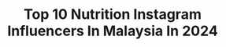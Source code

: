 ---
title: Top 10 Nutrition Instagram Influencers In Malaysia In 2024
description: >-
  Find top nutrition Instagram influencers in Malaysia in 2024. Most popular hashtags: #love #fitness #malaysia.
platform: Instagram
hits: 14
text_top: See the top-rated Instagram profiles on inBeat.
text_bottom: Our database holds 14 Instagram influencers like this in Malaysia for you to contact.
profiles:
  - username: "siulim"
    fullname: >-
      Siu Lim
    bio: >-
      Cert Pilates Instructor @theflowstudio | Content Creator | Cert Nutritionist | fitness | lifestyle | Mother of 4 l hisiulim@gmail.com
    location: "Malaysia"
    followers: 67181
    engagement: 1441
    commentsToLikes: 0.029992
    id: ck5q1rlptcfmz0i11mepegscy
    verified: false
    hashtags: "#100peratusmantap, #larocheposaymy, #nodandruff, #pasticlear"
  - username: "_boblow"
    fullname: >-
      bob low 刘丝儿
    bio: >-
      yoga + health + nutrition ♡ love love everybody ~ ♡ 🍟 @rightside.my @luv_fits
    location: "Malaysia"
    followers: 103347
    engagement: 375
    commentsToLikes: 0.018019
    id: ck5c5iynj3kba0i11q6datx22
    verified: false
    hashtags: "#happyfriday, #lbootd, #lbhaul, #shopeecelebritysquadmy"
  - username: "nanabebu"
    fullname: >-
      ! 娜娜 Nana Bebu 🐝🌼
    bio: >-
      🌱 NASM Certified Nutrition Coach 🏋🏻‍♀️ Fitness 💋 Beauty ✈️ Travel 🇲🇾🌍 ✨ YouTuber 📹 . . 🌟 ᴄᴏʟʟᴀʙ 📩 nanabebu@hotmail.com
    location: "Malaysia"
    followers: 312070
    engagement: 40
    commentsToLikes: 0.000764
    id: ck0w5fbca3d8s0i19tpgao8ym
    verified: false
    hashtags: "#reopening, #lazadamy, #lamerskincare, #lazadamy1212"
  - username: "hannaqeela"
    fullname: >-
      Hanna Aqeela
    bio: >-
      Nutritionist | Model / Actress Email: hannaqeela90@gmail.com
    location: "Malaysia"
    followers: 363795
    engagement: 6
    commentsToLikes: 0.001464
    id: ck6tj1z991uo40j71d9dsjhmq
    verified: false
    hashtags: "#prismplusmy, #prismplusmonitor, #englishpearandfreesia, #myjomalonelondon"
  - username: "levyli"
    fullname: >-
      Levy Li Su Lin
    bio: >-
      👑Miss Universe Malaysia 2008 🇲🇾🇹🇭🇰🇷🇺🇸 Masterchef of @goodcompany 🌱 🌵@sahara.bkk Nutritionist . Vegetarian 💻 levypublic@gmail.com
    location: "Malaysia"
    followers: 113596
    engagement: 147
    commentsToLikes: 0.003627
    id: ck6ttba7y9n3g0j71nflt3vht
    verified: false
    hashtags: "#amazingthailand, #levytwinsjourney, #levytravels, #chinesenewyear2021"
  - username: "colleenaugustinmma"
    fullname: >-
      Colleen Augustin | MMA Fighter
    bio: >-
      Kasun J. Botheju 💍❤️ @belifmalaysia “BELIFCOLL” @myprotein “COLLEEN” @samsungmalaysia “CAUGW5”
    location: "Malaysia"
    followers: 11479
    engagement: 470
    commentsToLikes: 0.021778
    id: ck0u22cyoyooh0i19ffdyivtt
    verified: false
    hashtags: "#gym, #throwback, #fitness, #girlswhofight"
  - username: "sweatlee"
    fullname: >-
      Suet Li
    bio: >-
      👩‍🏫 Passionate Malaysian and advocate for educational excellence and equity 💉 @sweatlee_ivf for updates on my IVF journey 💌 suetliliew@gmail.com
    location: "Malaysia"
    followers: 28121
    engagement: 483
    commentsToLikes: 0.015588
    id: ck8t44cur5gwv0j78svwzrlez
    verified: false
    hashtags: "#blw, #kidsrecipes, #12monthsold, #babyrecipes"
  - username: "pschan88"
    fullname: >-
      陈炳顺Chan Peng Soon
    bio: >-
      Rio Olympic sliver medalist badminton 🏸
    location: "Malaysia"
    followers: 222602
    engagement: 372
    commentsToLikes: 0.005867
    id: ck5bwlrh5ly4e0i11r23equs9
    verified: false
    hashtags: "#protech, #seikomy, #seikomalaysia, #prospex"
  - username: "thierrychanthabin"
    fullname: >-
      Thierry Chantha Bin
    bio: >-
      Professional footballer 🇰🇭⚔️🔵 Impossible is nothing🙏 @athlete_trainoff🛡️⚽ @katesutherlnd 👶👶👸❤
    location: "Malaysia"
    followers: 126609
    engagement: 19
    commentsToLikes: 0.005797
    id: ck5zt7jq0zvsd0i14fch3bkj9
    verified: true
    hashtags: "#phnompenh, #cambodia, #love, #family"
  - username: "hossein_salimzadeh"
    fullname: >-
      Hossein Salimzadeh
    bio: >-
      ♛𝙆𝙐𝙍𝘿🦅 🔹️ 2nd MEN OF STEEL MALAYSIA 2019🥈 🔹️Junior(age 23)iran champion🥇 🔹Online coaching🌏 🔹️Olympia Gym 🔹️دریافت برنامه تمرینی و غذایی دایرکت👇
    location: "Malaysia"
    followers: 4685
    engagement: 1080
    commentsToLikes: 0.089408
    id: ck5q33mrvj27u0i11myxyywt3
    verified: false
    hashtags: "#kurd, #kurdish, #bodybuilding, #oman"
---